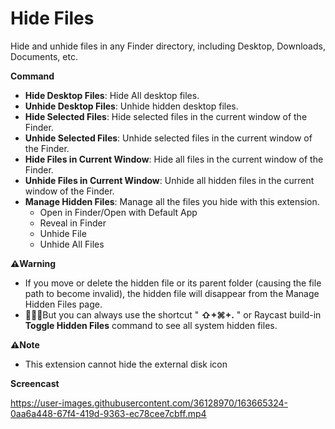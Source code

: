 # Hide Files

Hide and unhide files in any Finder directory, including Desktop, Downloads, Documents, etc.

**Command**

- **Hide Desktop Files**: Hide All desktop files.
- **Unhide Desktop Files**: Unhide hidden desktop files.
- **Hide Selected Files**: Hide selected files in the current window of the Finder.
- **Unhide Selected Files**: Unhide selected files in the current window of the Finder.
- **Hide Files in Current Window**: Hide all files in the current window of the Finder.
- **Unhide Files in Current Window**: Unhide all hidden files in the current window of the Finder.
- **Manage Hidden Files**: Manage all the files you hide with this extension.
  - Open in Finder/Open with Default App
  - Reveal in Finder
  - Unhide File
  - Unhide All Files

**⚠️️️Warning**

- If you move or delete the hidden file or its parent folder (causing the file path to become invalid), the hidden file will disappear from the Manage Hidden Files page.
- 🌟🌟🌟But you can always use the shortcut " **⇧+⌘+.** " or Raycast build-in **Toggle Hidden Files** command to see all system hidden files.

**⚠️️Note**

- This extension cannot hide the external disk icon

**Screencast**

https://user-images.githubusercontent.com/36128970/163665324-0aa6a448-67f4-419d-9363-ec78cee7cbff.mp4
